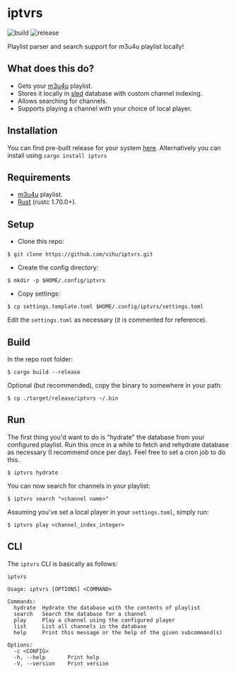 # iptvrs

![build](https://github.com/vihu/iptvrs/actions/workflows/rust.yml/badge.svg) ![release](https://github.com/vihu/iptvrs/actions/workflows/release.yml/badge.svg)

Playlist parser and search support for m3u4u playlist locally!

## What does this do?

- Gets your [m3u4u](https://m3u4u.com/) playlist.
- Stores it locally in [sled](https://github.com/spacejam/sled) database with custom channel indexing.
- Allows searching for channels.
- Supports playing a channel with your choice of local player.

## Installation

You can find pre-built release for your system [here](https://github.com/vihu/iptvrs/releases).
Alternatively you can install using `cargo install iptvrs`

## Requirements

- [m3u4u](https://m3u4u.com) playlist.
- [Rust](https://www.rust-lang.org/) (rustc 1.70.0+).

## Setup

- Clone this repo:

```
$ git clone https://github.com/vihu/iptvrs.git
```

- Create the config directory:

```
$ mkdir -p $HOME/.config/iptvrs
```

- Copy settings:

```
$ cp settings.template.toml $HOME/.config/iptvrs/settings.toml
```

Edit the `settings.toml` as necessary (it is commented for reference).

## Build

In the repo root folder:

```
$ cargo build --release
```

Optional (but recommended), copy the binary to somewhere in your path:

```
$ cp ./target/release/iptvrs ~/.bin
```

## Run

The first thing you'd want to do is "hydrate" the database from your configured
playlist. Run this once in a while to fetch and rehydrate database as necessary
(I recommend once per day). Feel free to set a cron job to do this.

```
$ iptvrs hydrate
```

You can now search for channels in your playlist:

```
$ iptvrs search "<channel name>"
```

Assuming you've set a local player in your `settings.toml`, simply run:

```
$ iptvrs play <channel_index_integer>
```

## CLI

The `iptvrs` CLI is basically as follows:

```
iptvrs

Usage: iptvrs [OPTIONS] <COMMAND>

Commands:
  hydrate  Hydrate the database with the contents of playlist
  search   Search the database for a channel
  play     Play a channel using the configured player
  list     List all channels in the database
  help     Print this message or the help of the given subcommand(s)

Options:
  -c <CONFIG>
  -h, --help       Print help
  -V, --version    Print version
```
